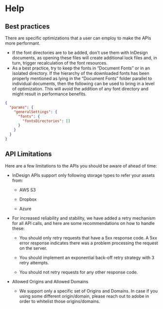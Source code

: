 # Help

## Best practices 

There are specific optimizations that a user can employ to make the APIs
more performant.

- If the font directories are to be added, don't use them with InDesign documents, as opening these files will create additional lock files and, in turn, trigger recalculation of the font resources.
- As a best practice, try to keep the fonts in “Document Fonts” or in an isolated directory. If the hierarchy of the downloaded fonts has been properly mentioned as lying in the “Document Fonts” folder parallel to individual documents, then the following can be used to bring in a level of optimization. This will avoid the addition of any font directory and might result in performance benefits. 

```json
{
  "params": {
    "generalSettings": {
      "fonts": {
        "fontsDirectories": []
      }
    }
  }
}

```
## API Limitations

Here are a few limitations to the APIs you should be aware of ahead of
time:

-   InDesign APIs support only following storage types to refer your
    assets from:

    -   AWS S3

    -   Dropbox

    -   Azure

-   For increased reliability and stability, we have added a retry
    mechanism for all API calls, and here are some recommendations on
    how to handle these:

    -   You should only retry requests that have a 5xx response code. A
        5xx error response indicates there was a problem processing the
        request on the server.

    -   You should implement an exponential back-off retry strategy with
        3 retry attempts.

    -   You should not retry requests for any other response code.

-   Allowed Origins and Allowed Domains

    -   We support only a specific set of Origins and Domains. In case
        if you using some different origin/domain, please reach out to
        adobe in order to whitelist those origins/domains.
